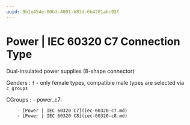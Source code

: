 ```yaml
---
uuid: 9b1e454e-00b3-4091-b83d-6b4201abc92f
---
```

# Power | IEC 60320 C7 Connection Type

Dual-insulated power supplies (8-shape connector)

Genders
: `f` - only female types, compatible male types are selected via `c_groups`

CGroups
:   - power_c7:

        - [Power | IEC 60320 C7](iec-60320-c7.md)
        - [Power | IEC 60320 C8](iec-60320-c8.md)
